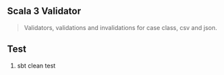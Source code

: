 Scala 3 Validator
-----------------
>Validators, validations and invalidations for case class, csv and json.

Test
----
1. sbt clean test
